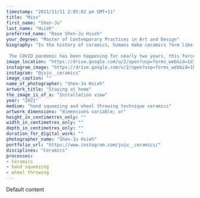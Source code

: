 ```yaml
---
timestamp: "2021/11/11 2:05:02 pm GMT+11"
title: "Miss"
first_name: "Shen-Ju"
last_name: "Hsieh"
preferred_name: "Rose Shen-Ju Hsieh"
your_degree: "Master of Contemporary Practices in Art and Design"
biography: "In the history of ceramics, humans make ceramics form like themselves; For example, the handle of the teapot relationship to the hand, the lid resemble a head. My work is centred on making anthropomorphic vessels and grouping them into a social microcosm, the vessel represents humans, while numbers of vessels form a society. Furthermore, I spent two years exploring hand squeezing techniques in ceramics and transforming these abstractive clay lines into a corresponding environment for vessels.
 
 The COVID pandemic has been happening for nearly two years, this forces us to do the change in our life. For example, keeping the social distance, staying at home, following the travel restrictions. However, the change of social formation also leads to the influence of emotion and mental health. Therefore, I portrayed everyday objects as human beings in society, presenting the different social formations of the COVID crisis that happen from the beginning and after. Similarly, I concentrate on diverse forms making on the vessels, expressing intense emotion that was experienced by people during the pandemic."
image_location: "https://drive.google.com/u/2/open?usp=forms_web&id=1d1tcB5T8ebdkSuWpM_1IQ2zPANDH2rMT"
instagram_image: "https://drive.google.com/u/2/open?usp=forms_web&id=1ktuSc76Q5GqgV7CqfFM3H7N4GukzdhK_"
instagram: "@juju__ceramics"
image_caption: ""
name_of_photographer: "Shen-Ju Hsieh"
artwork_title: "Staying at home"
the_image_is_of_a: "Installation view"
year: "2021"
medium: "hand squeezing and wheel throwing technique ceramics"
artwork_dimensions: "dimensions variable; or"
height_in_centimetres_only: ""
width_in_centimetres_only: ""
depth_in_centimetres_only: ""
duration_for_digital_work: ""
photographer_name: "Shen-Ju Hsieh"
portfolio_url: "https://www.instagram.com/juju__ceramics/"
disciplines: "Ceramics"
processes:
- Ceramics
- hand squeezing
- wheel throwing
---
```


Default content